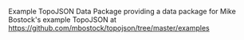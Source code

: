 Example TopoJSON Data Package providing a data package for Mike Bostock's example TopoJSON at <https://github.com/mbostock/topojson/tree/master/examples>

